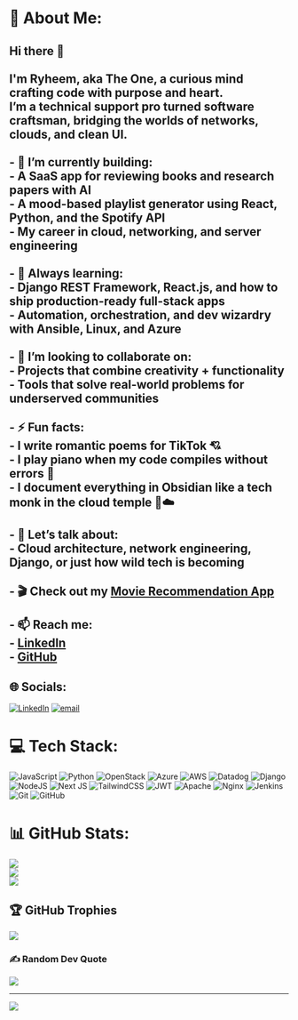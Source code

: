 # 💫 About Me:
## Hi there 👋<br><br>I'm **Ryheem**, aka **The One**, a curious mind crafting code with purpose and heart.  <br>I’m a **technical support pro turned software craftsman**, bridging the worlds of networks, clouds, and clean UI.<br><br>- 🔭 I’m currently building:<br>  - A **SaaS app** for reviewing books and research papers with AI  <br>  - A mood-based **playlist generator** using React, Python, and the Spotify API  <br>  - My **career in cloud, networking, and server engineering**<br><br>- 🌱 Always learning:<br>  - **Django REST Framework**, **React.js**, and how to **ship production-ready full-stack apps**  <br>  - Automation, orchestration, and dev wizardry with **Ansible, Linux, and Azure**<br><br>- 👯 I’m looking to collaborate on:<br>  - Projects that combine creativity + functionality  <br>  - Tools that solve real-world problems for underserved communities<br><br>- ⚡ Fun facts:<br>  - I write romantic poems for TikTok 💘  <br>  - I play piano when my code compiles without errors 🎹  <br>  - I document everything in Obsidian like a tech monk in the cloud temple 📜☁️<br><br>- 💬 Let’s talk about:<br>  - Cloud architecture, network engineering, Django, or just how wild tech is becoming  <br><br>- 🎬 Check out my [Movie Recommendation App](https://ryheembon.github.io/Movie-Recommender-Application/)<br><br>- 📫 Reach me:<br>  - [LinkedIn](https://www.linkedin.com/in/ryheem-bonaparte/)<br>  - [GitHub](https://github.com/Ryheembon)<br>


## 🌐 Socials:
[![LinkedIn](https://img.shields.io/badge/LinkedIn-%230077B5.svg?logo=linkedin&logoColor=white)](https://linkedin.com/in/www.linkedin.com/in/ryheem-bonaparte) [![email](https://img.shields.io/badge/Email-D14836?logo=gmail&logoColor=white)](mailto:ryheembon@gmail.com) 

# 💻 Tech Stack:
![JavaScript](https://img.shields.io/badge/javascript-%23323330.svg?style=for-the-badge&logo=javascript&logoColor=%23F7DF1E) ![Python](https://img.shields.io/badge/python-3670A0?style=for-the-badge&logo=python&logoColor=ffdd54) ![OpenStack](https://img.shields.io/badge/Openstack-%23f01742.svg?style=for-the-badge&logo=openstack&logoColor=white) ![Azure](https://img.shields.io/badge/azure-%230072C6.svg?style=for-the-badge&logo=microsoftazure&logoColor=white) ![AWS](https://img.shields.io/badge/AWS-%23FF9900.svg?style=for-the-badge&logo=amazon-aws&logoColor=white) ![Datadog](https://img.shields.io/badge/datadog-%23632CA6.svg?style=for-the-badge&logo=datadog&logoColor=white) ![Django](https://img.shields.io/badge/django-%23092E20.svg?style=for-the-badge&logo=django&logoColor=white) ![NodeJS](https://img.shields.io/badge/node.js-6DA55F?style=for-the-badge&logo=node.js&logoColor=white) ![Next JS](https://img.shields.io/badge/Next-black?style=for-the-badge&logo=next.js&logoColor=white) ![TailwindCSS](https://img.shields.io/badge/tailwindcss-%2338B2AC.svg?style=for-the-badge&logo=tailwind-css&logoColor=white) ![JWT](https://img.shields.io/badge/JWT-black?style=for-the-badge&logo=JSON%20web%20tokens) ![Apache](https://img.shields.io/badge/apache-%23D42029.svg?style=for-the-badge&logo=apache&logoColor=white) ![Nginx](https://img.shields.io/badge/nginx-%23009639.svg?style=for-the-badge&logo=nginx&logoColor=white) ![Jenkins](https://img.shields.io/badge/jenkins-%232C5263.svg?style=for-the-badge&logo=jenkins&logoColor=white) ![Git](https://img.shields.io/badge/git-%23F05033.svg?style=for-the-badge&logo=git&logoColor=white) ![GitHub](https://img.shields.io/badge/github-%23121011.svg?style=for-the-badge&logo=github&logoColor=white)
# 📊 GitHub Stats:
![](https://github-readme-stats.vercel.app/api?username=ryheembon&theme=dark&hide_border=false&include_all_commits=true&count_private=false)<br/>
![](https://nirzak-streak-stats.vercel.app/?user=ryheembon&theme=dark&hide_border=false)<br/>
![](https://github-readme-stats.vercel.app/api/top-langs/?username=ryheembon&theme=dark&hide_border=false&include_all_commits=true&count_private=false&layout=compact)

## 🏆 GitHub Trophies
![](https://github-profile-trophy.vercel.app/?username=ryheembon&theme=radical&no-frame=false&no-bg=false&margin-w=4)

### ✍️ Random Dev Quote
![](https://quotes-github-readme.vercel.app/api?type=horizontal&theme=radical)

---
[![](https://visitcount.itsvg.in/api?id=ryheembon&icon=0&color=0)](https://visitcount.itsvg.in)

<!-- Proudly created with GPRM ( https://gprm.itsvg.in ) -->
